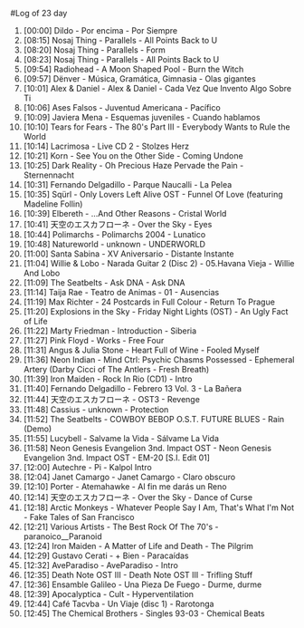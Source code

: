 #Log of 23 day

1. [00:00] Dildo - Por encima - Por Siempre
1. [08:15] Nosaj Thing - Parallels - All Points Back to U
1. [08:20] Nosaj Thing - Parallels - Form
1. [08:23] Nosaj Thing - Parallels - All Points Back to U
1. [09:54] Radiohead - A Moon Shaped Pool - Burn the Witch
1. [09:57] Dënver - Música, Gramática, Gimnasia - Olas gigantes
1. [10:01] Alex & Daniel - Alex & Daniel - Cada Vez Que Invento Algo Sobre Ti
1. [10:06] Ases Falsos - Juventud Americana - Pacífico
1. [10:09] Javiera Mena - Esquemas juveniles - Cuando hablamos
1. [10:10] Tears for Fears - The 80's Part III - Everybody Wants to Rule the World
1. [10:14] Lacrimosa - Live CD 2 - Stolzes Herz
1. [10:21] Korn - See You on the Other Side - Coming Undone
1. [10:25] Dark Reality - Oh Precious Haze Pervade the Pain - Sternennacht
1. [10:31] Fernando Delgadillo - Parque Naucalli - La Pelea
1. [10:35] Sqürl - Only Lovers Left Alive OST - Funnel Of Love (featuring Madeline Follin)
1. [10:39] Elbereth - ...And Other Reasons - Cristal World
1. [10:41] 天空のエスカフローネ - Over the Sky - Eyes
1. [10:44] Polimarchs - Polimarchs 2004 - Lunatico
1. [10:48] Natureworld - unknown - UNDERWORLD
1. [11:00] Santa Sabina - XV Aniversario - Distante Instante
1. [11:04] Willie & Lobo - Narada Guitar 2 (Disc 2) - 05.Havana Vieja - Willie And Lobo
1. [11:09] The Seatbelts - Ask DNA - Ask DNA
1. [11:14] Taija Rae - Teatro de Animas - 01 - Ausencias
1. [11:19] Max Richter - 24 Postcards in Full Colour - Return To Prague
1. [11:20] Explosions in the Sky - Friday Night Lights (OST) - An Ugly Fact of Life
1. [11:22] Marty Friedman - Introduction - Siberia
1. [11:27] Pink Floyd - Works - Free Four
1. [11:31] Angus & Julia Stone - Heart Full of Wine - Fooled Myself
1. [11:36] Neon Indian - Mind Ctrl: Psychic Chasms Possessed - Ephemeral Artery (Darby Cicci of The Antlers - Fresh Breath)
1. [11:39] Iron Maiden - Rock In Rio (CD1) - Intro
1. [11:40] Fernando Delgadillo - Febrero 13 Vol. 3 - La Bañera
1. [11:44] 天空のエスカフローネ - OST3 - Revenge
1. [11:48] Cassius - unknown - Protection
1. [11:52] The Seatbelts - COWBOY BEBOP O.S.T. FUTURE BLUES - Rain (Demo)
1. [11:55] Lucybell - Salvame la Vida - Sálvame La Vida
1. [11:58] Neon Genesis Evangelion 3nd. Impact OST - Neon Genesis Evangelion 3nd. Impact OST - EM-20 [S.I. Edit 01]
1. [12:00] Autechre - Pi - Kalpol Intro
1. [12:04] Janet Camargo - Janet Camargo - Claro obscuro
1. [12:10] Porter - Atemahawke - Al fin me darás un Reno
1. [12:14] 天空のエスカフローネ - Over the Sky - Dance of Curse
1. [12:18] Arctic Monkeys - Whatever People Say I Am, That's What I'm Not - Fake Tales of San Francisco
1. [12:21] Various Artists - The Best Rock Of The 70's - paranoico__Paranoid
1. [12:24] Iron Maiden - A Matter of Life and Death - The Pilgrim
1. [12:29] Gustavo Cerati - + Bien - Paracaídas
1. [12:32] AveParadiso - AveParadiso - Intro
1. [12:35] Death Note OST III - Death Note OST III - Trifling Stuff
1. [12:36] Ensamble Galileo - Una Pieza De Fuego - Durme, durme
1. [12:39] Apocalyptica - Cult - Hyperventilation
1. [12:44] Café Tacvba - Un Viaje (disc 1) - Rarotonga
1. [12:45] The Chemical Brothers - Singles 93-03 - Chemical Beats
